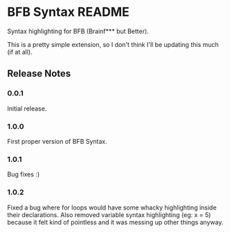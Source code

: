 # BFB Syntax README

Syntax highlighting for BFB (Brainf*** but Better).

This is a pretty simple extension, so I don't think I'll be updating this much
(if at all).

## Release Notes

### 0.0.1

Initial release.

### 1.0.0

First proper version of BFB Syntax.

### 1.0.1

Bug fixes :)

### 1.0.2

Fixed a bug where for loops would have some whacky highlighting inside their
declarations. Also removed variable syntax highlighting (eg: x = 5) because
it felt kind of pointless and it was messing up other things anyway.
